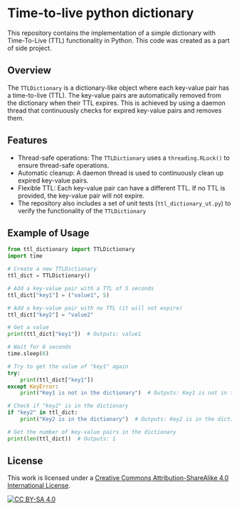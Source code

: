 # Time-to-live python dictionary

This repository contains the implementation of a simple dictionary with Time-To-Live (TTL) functionality in Python. This code was created as a part of side project.

## Overview

The `TTLDictionary` is a dictionary-like object where each key-value pair has a time-to-live (TTL). The key-value pairs are automatically removed from the dictionary when their TTL expires. This is achieved by using a daemon thread that continuously checks for expired key-value pairs and removes them.

## Features

- Thread-safe operations: The `TTLDictionary` uses a `threading.RLock()` to ensure thread-safe operations.
- Automatic cleanup: A daemon thread is used to continuously clean up expired key-value pairs.
- Flexible TTL: Each key-value pair can have a different TTL. If no TTL is provided, the key-value pair will not expire.
- The repository also includes a set of unit tests (`ttl_dictionary_ut.py`) to verify the functionality of the `TTLDictionary`

## Example of Usage

```python
from ttl_dictionary import TTLDictionary
import time

# Create a new TTLDictionary
ttl_dict = TTLDictionary()

# Add a key-value pair with a TTL of 5 seconds
ttl_dict["key1"] = ("value1", 5)

# Add a key-value pair with no TTL (it will not expire)
ttl_dict["key2"] = "value2"

# Get a value
print(ttl_dict["key1"])  # Outputs: value1

# Wait for 6 seconds
time.sleep(6)

# Try to get the value of "key1" again
try:
    print(ttl_dict["key1"])
except KeyError:
    print("Key1 is not in the dictionary")  # Outputs: Key1 is not in the dictionary

# Check if "key2" is in the dictionary
if "key2" in ttl_dict:
    print("Key2 is in the dictionary")  # Outputs: Key2 is in the dictionary

# Get the number of key-value pairs in the dictionary
print(len(ttl_dict))  # Outputs: 1
```

## License

This work is licensed under a
[Creative Commons Attribution-ShareAlike 4.0 International License][cc-by-sa].

[![CC BY-SA 4.0][cc-by-sa-image]][cc-by-sa]

[cc-by-sa]: http://creativecommons.org/licenses/by-sa/4.0/
[cc-by-sa-image]: https://licensebuttons.net/l/by-sa/4.0/88x31.png
[cc-by-sa-shield]: https://img.shields.io/badge/License-CC%20BY--SA%204.0-lightgrey.svg